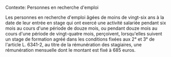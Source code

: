 Contexte: Personnes en recherche d'emploi

Les personnes en recherche d'emploi âgées de moins de vingt-six ans à la date de leur entrée en stage qui ont exercé une activité salariée pendant six mois au cours d'une période de douze mois, ou pendant douze mois au cours d'une période de vingt-quatre mois, perçoivent, lorsqu'elles suivent un stage de formation agréé dans les conditions fixées aux 2° et 3° de l'article L. 6341-2, au titre de la rémunération des stagiaires, une rémunération mensuelle dont le montant est fixé à 685 euros.